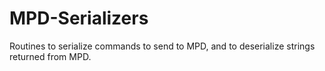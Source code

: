 MPD-Serializers
===============

Routines to serialize commands to send to MPD, and to deserialize strings returned from MPD.

